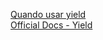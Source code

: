 [Quando usar yield](https://medium.com/@bernardo.costa/quando-usar-o-yield-no-python-ebae18b144ba)  
[Official Docs - Yield](https://docs.python.org/3/reference/expressions.html#yieldexpr)